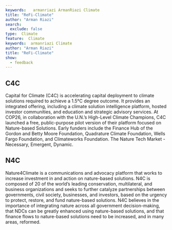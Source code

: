 ```yaml
---
keywords:   armanriazi ArmanRiazi Climate
title: "ReFi-Climate"
author: "Arman Riazi"
search:
  exclude: false
type:  Climate
feature:  Climate
keywords:  armanriazi Climate
author: "Arman Riazi"
title: "ReFi-Climate"
show:
  - feedback
---
```


## C4C

Capital for Climate (C4C) is accelerating capital deployment to climate solutions required to achieve a 1.5°C degree outcome. It provides an integrated offering, including a climate solution intelligence platform, hosted investor communities, and education and strategic advisory services. At COP26, in collaboration with the U.N.’s High-Level Climate Champions, C4C launched a free, public-purpose pilot version of their platform focused on Nature-based Solutions. Early funders include the Finance Hub of the Gordon and Betty Moore Foundation, Quadrature Climate Foundation, Wells Fargo Foundation, and Climateworks Foundation.
The Nature Tech Market - Necessary, Emergent, Dynamic.

## N4C 

Nature4Climate is a communications and advocacy platform that works to increase investment in and action on nature-based solutions. N4C is composed of 20 of the world’s leading conservation, multilateral, and business organizations and seeks to further catalyze partnerships between governments, civil society, businesses, and investors, based on the urgency to protect, restore, and fund nature-based solutions. N4C believes in the importance of integrating nature across all government decision-making, that NDCs can be greatly enhanced using nature-based solutions, and that finance flows to nature-based solutions need to be increased, and in many areas, reformed.